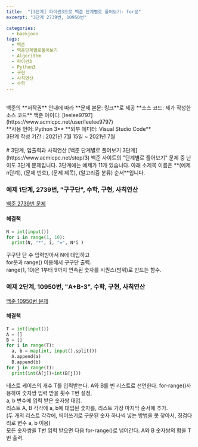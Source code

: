 ```yaml
---
title:  "[3단계] 파이썬3으로 백준 단계별로 풀어보기- for문"
excerpt: "3단계 2739번, 10950번"

categories:
  - baekjoon
tags:
  - 백준
  - 백준단계별로풀어보기
  - Algorithm
  - 파이썬3
  - Python3
  - 구현
  - 사칙연산
  - 수학
---
```

<br>
백준의 **저작권** 안내에 따라   
**문제 본문: 링크**로 제공   
**소스 코드: 제가 작성한 소스 코드**   
백준 아이디: [leelee9797](https://www.acmicpc.net/user/leelee9797)
<br>
**사용 언어: Python 3**  
**외부 에디터: Visual Studio Code**  
<br>
3단계 작성 기간 : 2021년 7월 15일 ~ 2021년 7월 
<br>
<br>
# 3단계, 입출력과 사칙연산
[백준 단계별로 풀어보기 3단계](https://www.acmicpc.net/step/3)  
백준 사이트의 "단계별로 풀어보기" 문제 중 난이도 3단계 문제입니다.  
3단계에는 예제가 11개 있습니다.  
아래 소제목 이름은  
**(예제 n단계), (문제 번호), (문제 제목), (알고리즘 분류) 순서**입니다.  
<br>


### 예제 1단계, 2739번, "구구단", 수학, 구현, 사칙연산
[백준 2739번 문제](https://www.acmicpc.net/problem/2739)
#### 해결책 
```python
N = int(input())
for i in range(1, 10):
  print(N, "*", i, "=", N*i )
```
구구단 단 수 입력받아서 N에 대입하고  
for문과 range() 이용해서 구구단 출력.  
range(1, 10)은 1부터 9까지 연속된 숫자를 시퀀스(범위)로 만드는 함수.  


### 예제 2단계, 10950번, "A+B\-3", 수학, 구현, 사칙연산
[백준 10950번 문제](https://www.acmicpc.net/problem/10950)
#### 해결책 
```python
T = int(input())
A = []
B = []
for i in range(T):
  a, b = map(int, input().split())
  A.append(a)
  B.append(b)
for j in range(T):
  print(int(A[j])+int(B[j]))
```
테스트 케이스의 개수 T를 입력받는다.
A와 B를 빈 리스트로 선언한다.
for-range()사용하여 숫자쌍 입력 받을 횟수 T번 설정,  
a, b 변수에 입력 받은 숫자쌍 대입.  
리스트 A, B 각각에 a, b에 대입된 숫자를, 리스트 가장 마지막 순서에 추가.  
(두 개의 리스트 각각에, 띄어쓰기로 구분된 숫자 하나씩 넣는 방법을 못 찾아서, 징검다리로 변수 a, b 이용)  
모든 숫자쌍을 T번 입력 받으면 다음 for-range()로 넘어간다.
A와 B 숫자쌍의 합을 T번 출력.  
